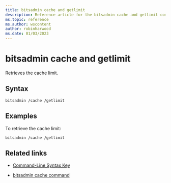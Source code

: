 ```yaml
---
title: bitsadmin cache and getlimit
description: Reference article for the bitsadmin cache and getlimit command that retrieves the cache limit.
ms.topic: reference
ms.author: wscontent
author: robinharwood
ms.date: 01/03/2023
---
```


# bitsadmin cache and getlimit

Retrieves the cache limit.

## Syntax

```
bitsadmin /cache /getlimit
```

## Examples

To retrieve the cache limit:

```
bitsadmin /cache /getlimit
```

## Related links

- [Command-Line Syntax Key](command-line-syntax-key.md)

- [bitsadmin cache command](bitsadmin-cache.md)
